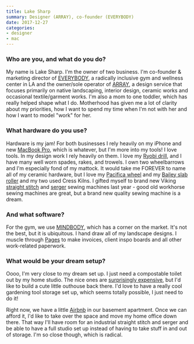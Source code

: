 ```yaml
---
title: Lake Sharp
summary: Designer (ARRAY), co-founder (EVERYBODY)
date: 2017-12-27
categories:
- designer
- mac
---
```


### Who are you, and what do you do?

My name is Lake Sharp. I'm the owner of two business. I'm co-founder & marketing director of [EVERYBODY](http://www.everybodylosangeles.com/ "An inclusive gym in Los Angeles."), a radically inclusive gym and wellness center in LA and the owner/sole operator of [ARRAY](http://array.la/), a design service that focuses primarily on native landscaping, interior design, ceramic works and occasional textile/garment works. I'm also a mom to one toddler, which has really helped shape what I do. Motherhood has given me a lot of clarity about my priorities, how I want to spend my time when I'm not with her and how I want to model "work" for her.

### What hardware do you use?

Hardware is my jam! For both businesses I rely heavily on my iPhone and new [MacBook Pro][macbook-pro], which is whatever, but I'm more into my tools! I love tools. In my design work I rely heavily on them. I love my [Ryobi drill][18v-one-plus-lithium-ion-starter-drill-kit], and I have many well worn spades, rakes, and trowels. I own two wheelbarrows and I'm especially fond of my mattock. It would take me FOREVER to name all of my ceramic hardware, but I love my [Pacifica wheel][gt-400] and my [Bailey slab roller][mini-might-ii-table-roller] and my two used Cress Kilns. I gifted myself to brand new Viking [straight stitch][emerald-118] and [serger][h-class-200s] sewing machines last year - good old workhorse sewing machines are great, but a brand new quality sewing machine is a dream.

### And what software?

For the gym, we use [MINDBODY][], which has a corner on the market. It's not the best, but it is ubiquitous. I hand draw all of my landscape designs. I muscle through [Pages][] to make invoices, client inspo boards and all other work-related paperwork.

### What would be your dream setup?

Oooo, I'm very close to my dream set up. I just need a compostable toilet out by my home studio. The nice ones are [surprisingly expensive][excel-ne], but I'd like to build a cute little outhouse back there. I'd love to have a really cool gardening tool storage set up, which seems totally possible, I just need to do it!

Right now, we have a little [Airbnb](https://www.airbnb.com.au/rooms/2532650 "Lane's apartment for rent on Airbnb.") in our basement apartment. Once we can afford it, I'd like to take over the space and move my home office down there. That way I'll have room for an industrial straight stitch and serger and be able to have a full studio set up instead of having to take stuff in and out of storage. I'm so close though, which is radical.

[18v-one-plus-lithium-ion-starter-drill-kit]: http://web.archive.org/web/20210621041106/https://www.ryobitools.com/power-tools/products/details/18v-one-plus-lithium-ion-starter-drill-kit "A drill."
[emerald-118]: https://www.husqvarnaviking.com/en-US/Machines/EMERALD-trade;-118 "A straight stitch sewing machine."
[excel-ne]: https://sun-mar.com "A composting toilet."
[gt-400]: http://web.archive.org/web/20190506110602/https://www.amazon.com/Pacifica-GT-400-Pottery-Wheel/dp/B001MYHQ14/ "A pottery wheel."
[h-class-200s]: https://www.husqvarnaviking.com/en-US/Machines/H-CLASS-200S "A serger sewing machine."
[macbook-pro]: https://www.apple.com/macbook-pro/ "A laptop."
[mindbody]: https://www.mindbodyonline.com/ "A business service for managing online bookings."
[mini-might-ii-table-roller]: http://web.archive.org/web/20190506110602/https://www.baileypottery.com/Bailey-Pottery/Product-Details/%2022ch-Mini-Might-II-Table-Roller-M400001 "A clay slab roller."
[pages]: https://www.apple.com/pages/ "A Mac word processor and layout tool from Apple."
